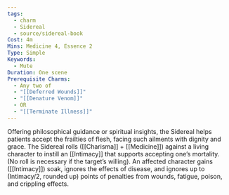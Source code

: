```yaml
---
tags:
  - charm
  - Sidereal
  - source/sidereal-book
Cost: 4m
Mins: Medicine 4, Essence 2
Type: Simple
Keywords:
  - Mute
Duration: One scene
Prerequisite Charms:
  - Any two of
  - "[[Deferred Wounds]]"
  - "[[Denature Venom]]"
  - OR
  - "[[Terminate Illness]]"
---
```

Offering philosophical guidance or spiritual insights, the Sidereal helps patients accept the frailties of flesh, facing such ailments with dignity and grace. The Sidereal rolls ([[Charisma]] + [[Medicine]]) against a living character to instill an [[Intimacy]] that supports accepting one’s mortality. (No roll is necessary if the target’s willing). An affected character gains ([[Intimacy]]) soak, ignores the effects of disease, and ignores up to (Intimacy/2, rounded up) points of penalties from wounds, fatigue, poison, and crippling effects.